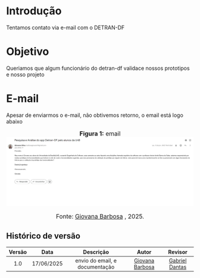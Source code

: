 # Introdução
Tentamos contato via e-mail com o DETRAN-DF

# Objetivo

Queriamos que algum funcionário do detran-df validace nossos prototipos e nosso projeto 

# E-mail

Apesar de enviarmos o e-mail, não obtivemos retorno, o email está logo abaixo

<font size="3"><p style="text-align: center"><b> Figura 1:</b> email</font>
![SIG-Acessibilidade](../../assets/email.png)
<font size="3"><p style="text-align: center">Fonte: [Giovana Barbosa](https://github.com/gio221) , 2025.</p></font>

## Histórico de versão

| Versão |    Data    |       Descrição        |                     Autor                      |                  Revisor                   |
| :----: | :--------: | :--------------------: | :--------------------------------------------: | :----------------------------------------: |
|  1.0   | 17/06/2025 | envio do email, e documentação |  [Giovana Barbosa](https://github.com/gio221)   | [Gabriel Dantas](https://github.com/gbevi) |

